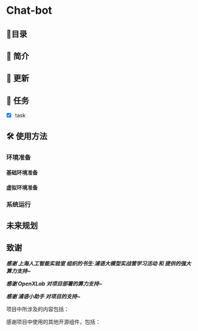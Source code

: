 # Chat-bot

## 📝目录


## 📖 简介



## 🚀 更新




## 🧾 任务

- [x] task

## 🛠️ 使用方法

### 环境准备

#### 基础环境准备


#### 虚拟环境准备



### 系统运行



## 未来规划



## 致谢

***感谢 上海人工智能实验室 组织的书生·浦语大模型实战营学习活动 和 提供的强大算力支持~***

***感谢 OpenXLab 对项目部署的算力支持~***

***感谢 浦语小助手 对项目的支持~***

项目中所涉及的内容包括：



感谢项目中使用的其他开源组件，包括：


